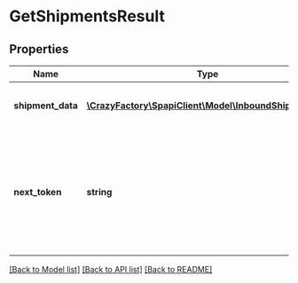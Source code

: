 # GetShipmentsResult

## Properties
Name | Type | Description | Notes
------------ | ------------- | ------------- | -------------
**shipment_data** | [**\CrazyFactory\SpapiClient\Model\InboundShipmentList**](InboundShipmentList.md) | Information about your inbound shipments. | [optional] 
**next_token** | **string** | When present and not empty, pass this string token in the next request to return the next response page. | [optional] 

[[Back to Model list]](../README.md#documentation-for-models) [[Back to API list]](../README.md#documentation-for-api-endpoints) [[Back to README]](../README.md)


